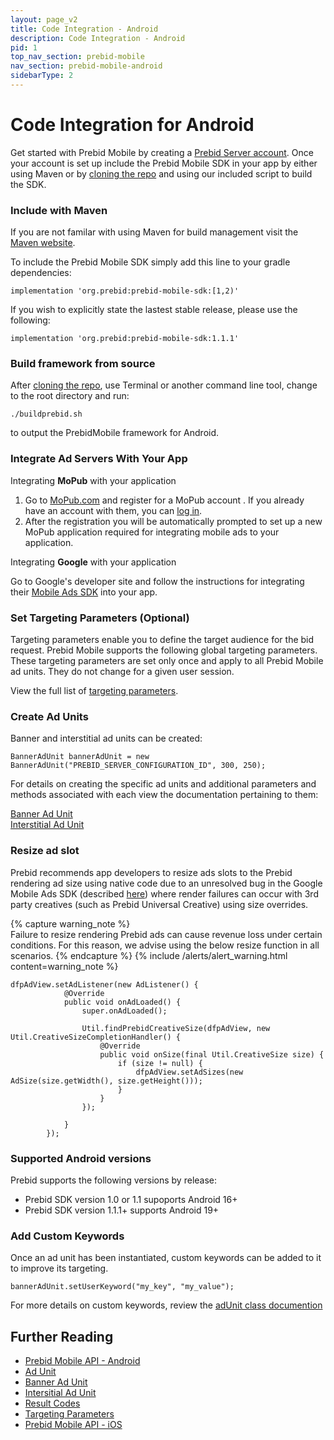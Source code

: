 ```yaml
---
layout: page_v2
title: Code Integration - Android
description: Code Integration - Android
pid: 1
top_nav_section: prebid-mobile
nav_section: prebid-mobile-android
sidebarType: 2
---
```


# Code Integration for Android

Get started with Prebid Mobile by creating a [Prebid Server account]({{site.github.url}}/prebid-mobile/prebid-mobile-pbs.html). Once your account is set up include the Prebid Mobile SDK in your app by either using Maven or by [cloning the repo](https://github.com/prebid/prebid-mobile-android) and using our included script to build the SDK. 

### Include with Maven

If you are not familar with using Maven for build management visit the [Maven website](https://maven.apache.org/index.html).

To include the Prebid Mobile SDK simply add this line to your gradle dependencies:

```
implementation 'org.prebid:prebid-mobile-sdk:[1,2)'
```

If you wish to explicitly state the lastest stable release, please use the following:

```
implementation 'org.prebid:prebid-mobile-sdk:1.1.1'
```


### Build framework from source

After [cloning the repo](https://github.com/prebid/prebid-mobile-android), use Terminal or another command line tool, change to the root directory and run:

```
./buildprebid.sh
```

to output the PrebidMobile framework for Android.

### Integrate Ad Servers With Your App

Integrating **MoPub** with your application
1.  Go to [MoPub.com](https://app.mopub.com/account/register/) and  register for a MoPub account . If you already have an account with them, you can [log in](https://app.mopub.com/account/login/). 
2.  After the registration you will be automatically prompted to set up a new MoPub application required for integrating mobile ads to your application.

Integrating **Google** with your application   

Go to Google's developer site and follow the instructions for integrating their [Mobile Ads SDK](https://developers.google.com/ad-manager/mobile-ads-sdk/android/quick-start) into your app.

### Set Targeting Parameters (Optional)

Targeting parameters enable you to define the target audience for the bid request. Prebid Mobile supports the following global targeting parameters. These targeting parameters are set only once and apply to all Prebid Mobile ad units. They do not change for a given user session.

View the full list of [targeting parameters](/prebid-mobile/pbm-api/android/pbm-targeting-params-android.html).

### Create Ad Units
Banner and interstitial ad units can be created: 

```
BannerAdUnit bannerAdUnit = new BannerAdUnit("PREBID_SERVER_CONFIGURATION_ID", 300, 250);
```

For details on creating the specific ad units and additional parameters and methods associated with each view the documentation pertaining to them: 

[Banner Ad Unit](/prebid-mobile/pbm-api/android/banneradunit-android.html)  
[Interstitial Ad Unit](/prebid-mobile/pbm-api/android/interstitialadunit-android.html)

### Resize ad slot

Prebid recommends app developers to resize ads slots to the Prebid rendering ad size using native code due to an unresolved bug in the Google Mobile Ads SDK (described [here](https://groups.google.com/forum/?utm_medium=email&utm_source=footer#!category-topic/google-admob-ads-sdk/ios/648jzAP2EQY)) where render failures can occur with 3rd party creatives (such as Prebid Universal Creative) using size overrides.

{% capture warning_note %}  
Failure to resize rendering Prebid ads can cause revenue loss under certain conditions. For this reason, we advise using the below resize function in all scenarios. {% endcapture %}
{% include /alerts/alert_warning.html content=warning_note %}


```
dfpAdView.setAdListener(new AdListener() {
            @Override
            public void onAdLoaded() {
                super.onAdLoaded();

                Util.findPrebidCreativeSize(dfpAdView, new Util.CreativeSizeCompletionHandler() {
                    @Override
                    public void onSize(final Util.CreativeSize size) {
                        if (size != null) {
                            dfpAdView.setAdSizes(new AdSize(size.getWidth(), size.getHeight()));
                        }
                    }
                });

            }
        });
 ```

### Supported Android versions

Prebid supports the following versions by release:

* Prebid SDK version 1.0 or 1.1 supoports Android 16+
* Prebid SDK version 1.1.1+ supports Android 19+


### Add Custom Keywords

Once an ad unit has been instantiated, custom keywords can be added to it to improve its targeting.  

```
bannerAdUnit.setUserKeyword("my_key", "my_value");
```
For more details on custom keywords, review the [adUnit class documention](/prebid-mobile/pbm-api/android/adunit-android.html)

## Further Reading

- [Prebid Mobile API - Android]({{site.baseurl}}/prebid-mobile/pbm-api/android/pbm-api-android.html)
- [Ad Unit]({{site.baseurl}}/prebid-mobile/pbm-api/android/adunit-android.html)
- [Banner Ad Unit]({{site.baseurl}}/prebid-mobile/pbm-api/android/banneradunit-android.html)
- [Intersitial Ad Unit]({{site.baseurl}}/prebid-mobile/pbm-api/android/interstitialadunit-android.html)
- [Result Codes]({{site.baseurl}}/prebid-mobile/pbm-api/android/pbm-api-result-codes-android.html)
- [Targeting Parameters]({{site.baseurl}}/prebid-mobile/pbm-api/android/pbm-targeting-params-android.html)
- [Prebid Mobile API - iOS]({{site.baseurl}}/prebid-mobile/pbm-api/ios/pbm-api-ios.html)